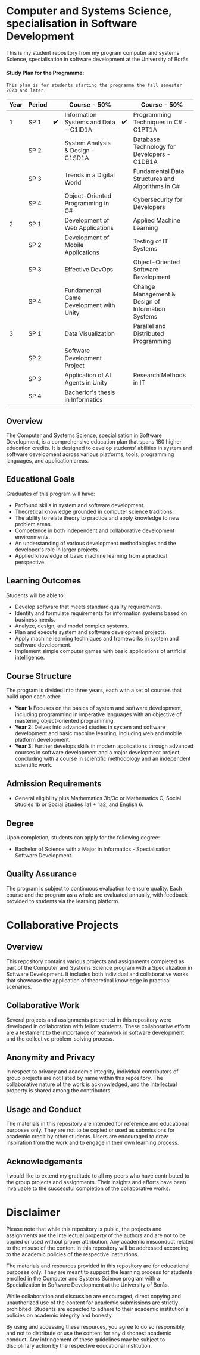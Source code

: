 # Computer and Systems Science, specialisation in Software Development
This is my student repository from my program computer and systems Science, specialisation in software development at the University of Borås

#### Study Plan for the Programme:
```
This plan is for students starting the programme the fall semester 2023 and later.
```

| Year | Period |  | Course - 50% |  | Course - 50% |
|---|---|---|---|---|---|
| 1 | SP 1 | :heavy_check_mark: | Information Systems and Data - C1ID1A | :heavy_check_mark: | Programming Techniques in C# - C1PT1A |
|  | SP 2 |  | System Analysis & Design - C1SD1A |  | Database Technology for Developers - C1DB1A |
|  | SP 3 |  | Trends in a Digital World |  | Fundamental Data Structures and Algorithms in C# |
|  | SP 4 |  | Object-Oriented Programming in C# |  | Cybersecurity for Developers |
| 2 | SP 1 |  | Development of Web Applications |  | Applied Machine Learning |
|  | SP 2 |  | Development of Mobile Applications |  | Testing of IT Systems |
|  | SP 3 |  | Effective DevOps |  | Object-Oriented Software Development |
|  | SP 4 |  | Fundamental Game Development with Unity |  | Change Management & Design of Information Systems |
| 3 | SP 1 |  | Data Visualization  |  | Parallel and Distributed Programming |
|  | SP 2 |  | Software Development Project |
|  | SP 3 |  | Application of AI Agents in Unity |  | Research Methods in IT |
|  | SP 4 |  | Bacherlor's thesis in Informatics |

## Overview
The Computer and Systems Science, specialisation in Software Development, is a comprehensive education plan that spans 180 higher education credits. It is designed to develop students' abilities in system and software development across various platforms, tools, programming languages, and application areas.

## Educational Goals
Graduates of this program will have:
- Profound skills in system and software development.
- Theoretical knowledge grounded in computer science traditions.
- The ability to relate theory to practice and apply knowledge to new problem areas.
- Competence in both independent and collaborative development environments.
- An understanding of various development methodologies and the developer's role in larger projects.
- Applied knowledge of basic machine learning from a practical perspective.

## Learning Outcomes
Students will be able to:
- Develop software that meets standard quality requirements.
- Identify and formulate requirements for information systems based on business needs.
- Analyze, design, and model complex systems.
- Plan and execute system and software development projects.
- Apply machine learning techniques and frameworks in system and software development.
- Implement simple computer games with basic applications of artificial intelligence.

## Course Structure
The program is divided into three years, each with a set of courses that build upon each other:
- **Year 1:** Focuses on the basics of system and software development, including programming in imperative languages with an objective of mastering object-oriented programming.
- **Year 2:** Delves into advanced studies in system and software development and basic machine learning, including web and mobile platform development.
- **Year 3:** Further develops skills in modern applications through advanced courses in software development and a major development project, concluding with a course in scientific methodology and an independent scientific work.

## Admission Requirements
- General eligibility plus Mathematics 3b/3c or Mathematics C, Social Studies 1b or Social Studies 1a1 + 1a2, and English 6.

## Degree
Upon completion, students can apply for the following degree:
- Bachelor of Science with a Major in Informatics - Specialisation Software Development.

## Quality Assurance
The program is subject to continuous evaluation to ensure quality. Each course and the program as a whole are evaluated annually, with feedback provided to students via the learning platform.

# Collaborative Projects

## Overview
This repository contains various projects and assignments completed as part of the Computer and Systems Science program with a Specialization in Software Development. It includes both individual and collaborative works that showcase the application of theoretical knowledge in practical scenarios.

## Collaborative Work
Several projects and assignments presented in this repository were developed in collaboration with fellow students. These collaborative efforts are a testament to the importance of teamwork in software development and the collective problem-solving process.

## Anonymity and Privacy
In respect to privacy and academic integrity, individual contributors of group projects are not listed by name within this repository. The collaborative nature of the work is acknowledged, and the intellectual property is shared among the contributors.

## Usage and Conduct
The materials in this repository are intended for reference and educational purposes only. They are not to be copied or used as submissions for academic credit by other students. Users are encouraged to draw inspiration from the work and to engage in their own learning process.

## Acknowledgements
I would like to extend my gratitude to all my peers who have contributed to the group projects and assignments. Their insights and efforts have been invaluable to the successful completion of the collaborative works.

# Disclaimer
Please note that while this repository is public, the projects and assignments are the intellectual property of the authors and are not to be copied or used without proper attribution. Any academic misconduct related to the misuse of the content in this repository will be addressed according to the academic policies of the respective institutions.

The materials and resources provided in this repository are for educational purposes only. They are meant to support the learning process for students enrolled in the Computer and Systems Science program with a Specialization in Software Development at the University of Borås.

While collaboration and discussion are encouraged, direct copying and unauthorized use of the content for academic submissions are strictly prohibited. Students are expected to adhere to their academic institution's policies on academic integrity and honesty.

By using and accessing these resources, you agree to do so responsibly, and not to distribute or use the content for any dishonest academic conduct. Any infringement of these guidelines may be subject to disciplinary action by the respective educational institution.

